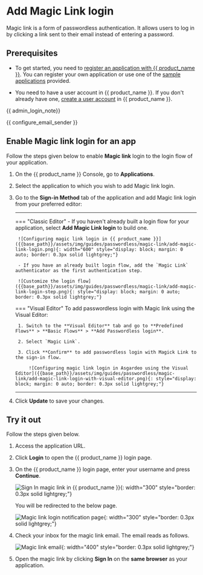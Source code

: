 # Add Magic Link login

Magic link is a form of passwordless authentication. It allows users to log in by clicking a link sent to their email instead of entering a password.

## Prerequisites

- To get started, you need to [register an application with {{ product_name }}]({{base_path}}/guides/applications/). You can register your own application or use one of the [sample applications]({{base_path}}/get-started/try-samples/) provided.

- You need to have a user account in {{ product_name }}. If you don't already have one, [create a user account]({{base_path}}/guides/users/manage-customers/#onboard-a-user) in {{ product_name }}.

{{ admin_login_note}}

{{ configure_email_sender }}

## Enable Magic link login for an app

Follow the steps given below to enable **Magic link** login to the login flow of your application.

1. On the {{ product_name }} Console, go to **Applications**.

2. Select the application to which you wish to add Magic link login.

3. Go to the **Sign-in Method** tab of the application and add Magic link login from your preferred editor:

    ---
    === "Classic Editor"
        - If you haven't already built a login flow for your application, select **Add Magic Link login** to build one.

        ![Configuring magic link login in {{ product_name }}]({{base_path}}/assets/img/guides/passwordless/magic-link/add-magic-link-login.png){: width="600" style="display: block; margin: 0 auto; border: 0.3px solid lightgrey;"}

        - If you have an already built login flow, add the `Magic Link` authenticator as the first authentication step.

        ![Customize the login flow]({{base_path}}/assets/img/guides/passwordless/magic-link/add-magic-link-login-step.png){: style="display: block; margin: 0 auto; border: 0.3px solid lightgrey;"}

    === "Visual Editor"
        To add passwordless login with Magic link using the Visual Editor:

        1. Switch to the **Visual Editor** tab and go to **Predefined Flows** > **Basic Flows** > **Add Passwordless login**.

        2. Select `Magic Link`.

        3. Click **Confirm** to add passwordless login with Magick Link to the sign-in flow.

            ![Configuring magic link login in Asgardeo using the Visual Editor]({{base_path}}/assets/img/guides/passwordless/magic-link/add-magic-link-login-with-visual-editor.png){: style="display: block; margin: 0 auto; border: 0.3px solid lightgrey;"}
    ---

4. Click **Update** to save your changes.

## Try it out

Follow the steps given below.

1. Access the application URL.
2. Click **Login** to open the {{ product_name }} login page.
3. On the {{ product_name }} login page, enter your username and press **Continue**.

    ![Sign In magic link in {{ product_name }}]({{base_path}}/assets/img/guides/passwordless/magic-link/magic-link-login-page.png){: width="300" style="border: 0.3px solid lightgrey;"}

    You will be redirected to the below page.

    ![Magic link login notification page]({{base_path}}/assets/img/guides/passwordless/magic-link/magic-link-login-notification-page.png){: width="300" style="border: 0.3px solid lightgrey;"}

4. Check your inbox for the magic link email. The email reads as follows.

    ![Magic link email]({{base_path}}/assets/img/guides/passwordless/magic-link/magic-link-email.png){: width="400" style="border: 0.3px solid lightgrey;"}

5. Open the magic link by clicking **Sign In** on the **same browser** as your application.